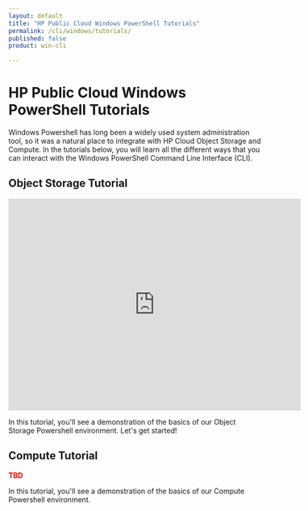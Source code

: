 ```yaml
---
layout: default
title: "HP Public Cloud Windows PowerShell Tutorials"
permalink: /cli/windows/tutorials/
published: false
product: win-cli

---
```

# HP Public Cloud Windows PowerShell Tutorials

Windows Powershell has long been a widely used system administration tool, so it was a natural place to integrate with HP Cloud Object Storage and Compute.  In the tutorials below, you will learn all the different ways that you can interact with the Windows PowerShell Command Line Interface (CLI).


## Object Storage Tutorial

<iframe src="http://player.vimeo.com/video/33349560?title=0&amp;byline=0&amp;portrait=0" width="580" height="420" frameborder="0"> </iframe>

In this tutorial, you'll see a demonstration of the basics of our Object Storage Powershell environment. Let's get started!   

## Compute Tutorial

<font color="Red"><b>TBD</b></font>

In this tutorial, you'll see a demonstration of the basics of our Compute Powershell environment.

 
